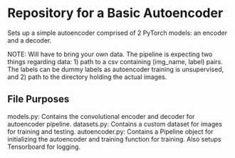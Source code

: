# Repository for a Basic Autoencoder

Sets up a simple autoencoder comprised of 2 PyTorch models: an encoder and a decoder.

NOTE: Will have to bring your own data. The pipeline is expecting two things regarding data: 1) path to a csv containing (img_name, label) pairs. The labels can be dummy labels as autoencoder training is unsupervised, and 2) path to the directory holding the actual images.

## File Purposes

models.py: Contains the convolutional encoder and decoder for autoencoder pipeline.
datasets.py: Contains a custom dataset for images for training and testing.
autoencoder.py: Contains a Pipeline object for initializing the autoencoder and training function for training. Also setups Tensorboard for logging.